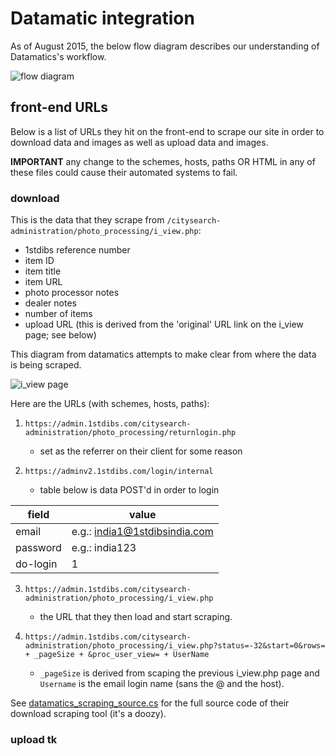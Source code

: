 # Datamatic integration

As of August 2015, the below flow diagram describes our understanding of Datamatics's workflow.

![flow diagram][flow-diagram]

## front-end URLs

Below is a list of URLs they hit on the front-end to scrape our site in order to download data and images as well as upload data and images.

**IMPORTANT** any change to the schemes, hosts, paths OR HTML in any of these files could cause their automated systems to fail.

### download

This is the data that they scrape from `/citysearch-administration/photo_processing/i_view.php`:
* 1stdibs reference number
* item ID
* item title
* item URL
* photo processor notes
* dealer notes
* number of items
* upload URL (this is derived from the 'original' URL link on the i_view page; see below)

This diagram from datamatics attempts to make clear from where the data is being scraped.

![i_view page][iview-diagram]

Here are the URLs (with schemes, hosts, paths):

1. `https://admin.1stdibs.com/citysearch-administration/photo_processing/returnlogin.php`
	* set as the referrer on their client for some reason

2. `https://adminv2.1stdibs.com/login/internal`
	* table below is data POST'd in order to login

| field    | value                         |
|----------|-------------------------------|
| email    | e.g.: india1@1stdibsindia.com |
| password | e.g.: india123                |
| do-login | 1                             |

3.  `https://admin.1stdibs.com/citysearch-administration/photo_processing/i_view.php`
	* the URL that they then load and start scraping.

4. `https://admin.1stdibs.com/citysearch-administration/photo_processing/i_view.php?status=-32&start=0&rows= + _pageSize + &proc_user_view= + UserName`
	* `_pageSize` is derived from scaping the previous i_view.php page and `Username` is the email login name (sans the @ and the host).
	
	 
See [datamatics_scraping_source.cs](datamatics_scraping_source.cs) for the full source code of their download scraping tool (it's a doozy).

### upload tk




[flow-diagram]: https://github.com/1stdibs/necrodibsicon/blob/master/general/datamatics/datamatics-flow.jpg?raw=true "datamatics flow"
[iview-diagram]: https://github.com/1stdibs/necrodibsicon/blob/master/general/datamatics/i-view-data.png?raw=true "i_view.php"
